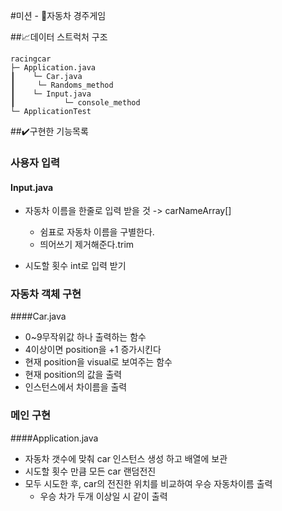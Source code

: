 #미션 - 🚗자동차 경주게임

##📈데이터 스트럭처 구조
 ```
racingcar
 ├─ Application.java
 ┃    └─ Car.java
 ┃	   └─ Randoms_method
 ┃    └─ Input.java
 ┃           └─ console_method
 └─ ApplicationTest
```

##✔️구현한 기능목록 

### 사용자 입력 
#### Input.java 
 - 자동차 이름을 한줄로 입력 받을 것 -> carNameArray[]
     - 쉼표로 자동차 이름을 구별한다.
     - 띄어쓰기 제거해준다.trim
  
 - 시도할 횟수 int로 입력 받기

### 자동차 객체 구현 
####Car.java
 - 0~9무작위값 하나 출력하는 함수
 - 4이상이면 position을 +1 증가시킨다
 - 현재 position을 visual로 보여주는 함수
 - 현재 position의 값을 출력
 - 인스턴스에서 차이름을 출력

### 메인 구현 
####Application.java
 - 자동차 갯수에 맞춰 car 인스턴스 생성 하고 배열에 보관 
 - 시도할 횟수 만큼 모든 car 랜덤전진
 - 모두 시도한 후, car의 전진한 위치를 비교하여 우승 자동차이름 출력 
     - 우승 차가 두개 이상일 시 같이 출력
